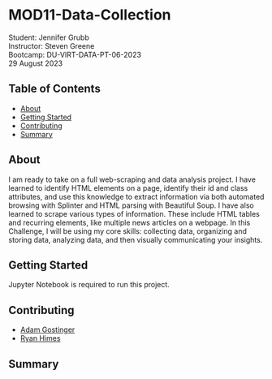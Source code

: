 # MOD11-Data-Collection
Student:  Jennifer Grubb  
Instructor:  Steven Greene  
Bootcamp:  DU-VIRT-DATA-PT-06-2023  
29 August 2023  

## Table of Contents
- [About](#about)
- [Getting Started](#getting_started)
- [Contributing](#contributing)
- [Summary](#summary)
  
## About
I am ready to take on a full web-scraping and data analysis project.  I have learned to identify HTML elements on a page, identify their id and class attributes, and use this knowledge to extract information via both automated browsing with Splinter and HTML parsing with Beautiful Soup. I have also learned to scrape various types of information. These include HTML tables and recurring elements, like multiple news articles on a webpage.  In this Challenge, I will be using my core skills: collecting data, organizing and storing data, analyzing data, and then visually communicating your insights.  

## Getting Started
Jupyter Notebook is required to run this project.  

## Contributing
- <a href="https://www.github.com/agostinger/" target="_blank">Adam Gostinger</a>  
- <a href="https://www.github.com/ryguy57/" target="_blank">Ryan Himes</a>  

## Summary
